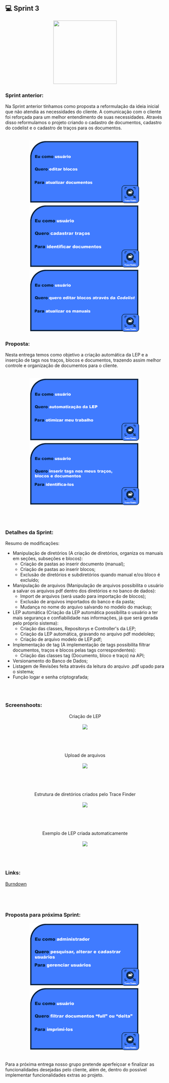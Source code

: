## 💻 Sprint 3
 
<p align="center"> <img src="https://user-images.githubusercontent.com/18652465/111547833-88631a00-8758-11eb-863c-ccf1e6e93f39.png" height=200 width=200> </p>

 
### Sprint anterior:
Na Sprint anterior tínhamos como proposta a reformulação da ideia inicial que não atendia as necessidades do cliente. A comunicação com o cliente foi reforçada para um melhor entendimento de suas necessidades.
Através disso reformulamos o projeto criando o cadastro de documentos, cadastro do codelist e o cadastro de traços para os documentos. 
</br><p align=center>
</br><img src="https://github.com/MaXximiles/API-3SEM/blob/main/Documenta%C3%A7%C3%A3o/User%20Story%20Cards/StoryCard5.png?raw=true" width=350 height=200>
<img src="https://github.com/MaXximiles/API-3SEM/blob/main/Documenta%C3%A7%C3%A3o/User%20Story%20Cards/StoryCard7.png?raw=true" width=350 height=200>
<img src="https://github.com/MaXximiles/API-3SEM/blob/main/Documenta%C3%A7%C3%A3o/User%20Story%20Cards/StoryCard8.png?raw=true" width=350 height=200>

### Proposta:
Nesta entrega temos como objetivo a criação automática da LEP e a inserção de tags nos traços, blocos e documentos, trazendo assim melhor controle e organização de documentos para o cliente.
<p align=center>
</br><img src="https://github.com/MaXximiles/API-3SEM/blob/main/Documenta%C3%A7%C3%A3o/User%20Story%20Cards/StoryCard6.png?raw=true" width=350 height=200>
<img src="https://github.com/MaXximiles/API-3SEM/blob/main/Documenta%C3%A7%C3%A3o/User%20Story%20Cards/StoryCard3.png?raw=true" width=350 height=200>

</p></br><h1></h1>


### Detalhes da Sprint:

Resumo de modificações:
- Manipulação de diretórios (A criação de diretórios, organiza os manuais em seções, subseções e blocos):
  - Criação de pastas ao inserir documento (manual);
  - Criação de pastas ao inserir blocos;
  - Exclusão de diretórios e subdiretórios quando manual e/ou bloco é excluído;
- Manipulação de arquivos (Manipulação de arquivos possibilita o usuário a salvar os arquivos pdf dentro dos diretórios e no banco de dados):
  - Import de arquivos (será usado para importação de blocos);
  - Exclusão de arquivos importados do banco e da pasta;
  - Mudança no nome do arquivo salvando no modelo do mackup;
- LEP automática (Criação da LEP automática possibilita o usuário a ter mais segurança e confiabilidade nas informações, já que será gerada pelo próprio sistema):
  - Criação das classes, Repositorys e Controller's da LEP;
  - Criação da LEP automática, gravando no arquivo pdf modelolep;
  - Criação de arquivo modelo de LEP.pdf;
- Implementação de tag (A implementação de tags possibilita filtrar documentos, traços e blocos pelas tags correspondentes):
  - Criação das classes tag (Documento, bloco e traço) na API;
- Versionamento do Banco de Dados;
- Listagem de Revisões feita através da leitura do arquivo .pdf upado para o sistema;
- Função logar e senha criptografada;
</p></br><h1></h1>

### Screenshoots:
<p align=center>
Criação de LEP</br></br>
<img src=https://user-images.githubusercontent.com/68132461/117557037-73628300-b045-11eb-8cab-767ff3c6fe7c.png></br>
</p></br><h1></h1>
 
<p align=center>
Upload de arquivos</br></br>
<img src=https://user-images.githubusercontent.com/68132461/117557066-ac9af300-b045-11eb-8180-b7af0e0ca153.png></br>
</p></br><h1></h1>

<p align=center>
Estrutura de diretórios criados pelo Trace Finder</br></br>
<img src=https://user-images.githubusercontent.com/68132461/117557097-f8e63300-b045-11eb-85b7-33199b935c21.png></br>
</p></br><h1></h1>

<p align=center>
Exemplo de LEP criada automaticamente</br></br>
<img src=https://user-images.githubusercontent.com/68132461/117557085-da803780-b045-11eb-8341-371b4c37e28b.png></br>
</p></br><h1></h1>

 ### Links:
 [Burndown](https://github.com/MaXximiles/API-3SEM/blob/main/Burndowns/SPRINT%202.pdf)
</p><h1></h1></br>

### Proposta para próxima Sprint:
<p align=center>
<img src="https://github.com/MaXximiles/API-3SEM/blob/main/Documenta%C3%A7%C3%A3o/User%20Story%20Cards/StoryCard2.png?raw=true" width=350 height=200>
<img src="https://github.com/MaXximiles/API-3SEM/blob/main/Documenta%C3%A7%C3%A3o/User%20Story%20Cards/StoryCard4.png?raw=true" width=350 height=200>
</p></br>
Para a próxima entrega nosso grupo pretende aperfeiçoar e finalizar as funcionalidades desejadas pelo cliente, além de, dentro do possível implementar funcionalidades extras ao projeto.
 
</p></br><h1></h1>
